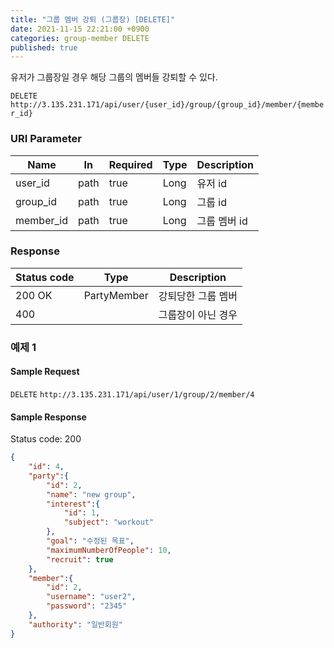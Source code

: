 ```yaml
---
title: "그룹 멤버 강퇴 (그룹장) [DELETE]"
date: 2021-11-15 22:21:00 +0900
categories: group-member DELETE
published: true
---
```


유저가 그룹장일 경우 해당 그룹의 멤버들 강퇴할 수 있다.

`DELETE` `http://3.135.231.171/api/user/{user_id}/group/{group_id}/member/{member_id}`

### URI Parameter

| Name      | In   | Required | Type | Description  |
| --------- | ---- | -------- | ---- | ------------ |
| user_id   | path | true     | Long | 유저 id      |
| group_id  | path | true     | Long | 그룹 id      |
| member_id | path | true     | Long | 그룹 멤버 id |

### Response

| Status code | Type        | Description        |
| ----------- | ----------- | ------------------ |
| 200 OK      | PartyMember | 강퇴당한 그룹 멤버 |
| 400         |             | 그룹장이 아닌 경우 |



### 예제 1

#### Sample Request

`DELETE` `http://3.135.231.171/api/user/1/group/2/member/4`

#### Sample Response

Status code: 200

```json
{
    "id": 4,
    "party":{
        "id": 2,
        "name": "new group",
        "interest":{
            "id": 1,
            "subject": "workout"
        },
        "goal": "수정된 목표",
        "maximumNumberOfPeople": 10,
        "recruit": true
    },
    "member":{
        "id": 2,
        "username": "user2",
        "password": "2345"
    },
    "authority": "일반회원"
}
```

